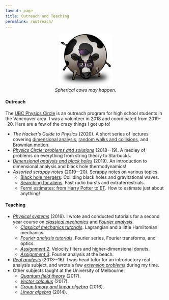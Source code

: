 ```yaml
---
layout: page
title: Outreach and Teaching
permalink: /outreach/
---
```


<!--I think science is a great way to get to know the world, and a -->
<!--beautiful thing to share! I list some of my outreach and teaching -->
<!--efforts below. -->

<figure>
    <div style="text-align:center"><img src ="/images/cow.png" width="40%" />
    <figcaption><i>Spherical cows may happen.</i></figcaption>
	</div>
</figure>

#### Outreach

The [UBC Physics Circle](https://outreach.phas.ubc.ca/events/metro-vancouver-physics-circle/)
  is an outreach program for high school students in the Vancouver
  area. I was a volunteer in 2018 and coordinated from 2019--20. Here
  are a few of the crazy things I got up to!
- *The Hacker's Guide to Physics* (2020). A short series of lectures
  covering [dimensional analysis](assets/dim-slides.pdf),
  [random walks and collisions](assets/random-slides.pdf), and
  [Brownian motion](assets/brownian-slides.pdf).
- [*Physics Circle: problems and solutions*](assets/circle-probs.pdf)
(2018--19). A medley of problems on everything from string theory to
Starbucks.
- [*Dimensional analysis and black holes*](assets/dimensional-analysis.pdf)
(2019). An introduction to dimensional analysis and black hole
thermodynamics!
- *Assorted scrappy notes* (2019--20). Scrappy notes on various topics.
  - [Black hole mergers](assets/colliding-black-holes.pdf). Colliding
    black holes and gravitational waves.
  - [Searching for aliens]({{hapax.github.io}}/assets/ET-phone-home.pdf). Fast
    radio bursts and extraterrestrials.
  - [Fermi estimates: from Harry Potter to ET](assets/fermi-estimates.pdf). How
    to estimate just about anything!

#### Teaching

- [*Physical systems*](https://archive.handbook.unimelb.edu.au/view/2016/phyc20014) (2016). I wrote and conducted tutorials for a second year course
  on [*classical mechanics*]({{hapax.github.io}}/assets/classical-tutes-full.pdf)
  and
  [*Fourier analysis*]({{hapax.github.io}}/assets/fourier-tutes-full.pdf).
   - [*Classical mechanics tutorials*]({{hapax.github.io}}/assets/classical-tutes-full.pdf). Lagrangian and a little Hamiltonian mechanics.
   - [*Fourier analysis tutorials*]({{hapax.github.io}}/assets/fourier-tutes-full.pdf). Fourier series, Fourier transforms, and optics.
   - [*Assignment 2*]({{hapax.github.io}}/assets/physical-systems-a2.pdf). Velocity filters and higher-dimensional donuts.
   - [*Assignment 3*]({{hapax.github.io}}/assets/physical-systems-a3.pdf). Fourier
   analysis at the beach.
- [*Real analysis*](https://archive.handbook.unimelb.edu.au/view/2016/mast20026) (2013--16). I was head tutor for an introductory real analysis subject,
  and wrote a few [*extension problems*]({{hapax.github.io}}/assets/ra-problems.pdf) during my time.
- Other subjects taught at the University of Melbourne:
   - [*Quantum field theory*](https://handbook.unimelb.edu.au/2017/subjects/phyc90008) (2017).
   - [*Vector calculus*](https://handbook.unimelb.edu.au/2017/subjects/mast20009) (2017).
   - [*Group theory and linear algebra*](http://archive.handbook.unimelb.edu.au/view/2016/mast20022/) (2016).
   - [*Linear algebra*](http://archive.handbook.unimelb.edu.au/view/2014/mast10007/) (2014).

<!-- - *Real analysis* (2014). I was head tutor for an [introductory real analysis subject](https://handbook.unimelb.edu.au/subjects/mast20026), and wrote a [few extension problems]({{hapax.github.io}}/assets/ra-problems.pdf) during my tenure. - -->
<!-- [*Einstein's bottomless beanbag*](assets/conceptual-gravity.pdf) -->
<!-- (2019). Look ma, no equations! A conceptual introduction to -->
<!-- gravity and black holes for interested laypeople. - -->
<!-- [*Random walks with hungry bacteria*]({{ -->
<!-- hapax.github.io}}/assets/random.pdf) (2018). A long problem set -->
<!-- on random walks, from the perspective of a hungry *E. coli* -->
<!-- bacterium. -->

<!-- - [*Colliding black holes*](assets/colliding-black-holes.pdf) and   [*ET phone home*]({{
  hapax.github.io}}/assets/ET-phone-home.pdf) (2020). Material for
  open-ended discussions on black hole collisions and alien signals. -->
<!-- - [*Fermi estimates: from Harry Potter to ET*](assets/fermi-estimates.pdf) (2019). A user's guide to
  order-of-magnitude estimates. Examples along the way include global
  computer storage, the length of the Harry Potter novels, and the number
  of aliens in the galaxy. Rough draft. -->
